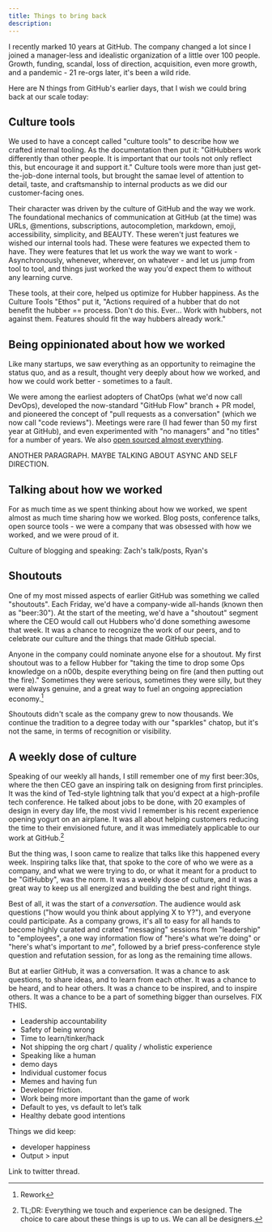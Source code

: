 ```yaml
---
title: Things to bring back
description:
---
```


I recently marked 10 years at GitHub. The company changed a lot since I joined a manager-less and idealistic organization of a little over 100 people. Growth, funding, scandal, loss of direction, acquisition, even more growth, and a pandemic - 21 re-orgs later, it's been a wild ride.

Here are N things from GitHub's earlier days, that I wish we could bring back at our scale today:

## Culture tools 

We used to have a concept called "culture tools" to describe how we crafted internal tooling. As the documentation then put it: "GitHubbers work differently than other people. It is important that our tools not only reflect this, but encourage it and support it." Culture tools were more than just get-the-job-done internal tools, but brought the samae level of attention to detail, taste, and craftsmanship to internal products as we did our customer-facing ones. 

Their character was driven by the culture of GitHub and the way we work. The foundational mechanics of communication at GitHub (at the time) was URLs, @mentions, subscriptions, autocompletion, markdown, emoji, accessibility, simplicity, and BEAUTY. These weren't just features we wished our internal tools had. These were features we expected them to have. They were features that let us work the way we want to work - Asynchronously, whenever, wherever, on whatever - and let us jump from tool to tool, and things just worked the way you'd expect them to without any learning curve. 

These tools, at their core, helped us optimize for Hubber happiness. As the Culture Tools "Ethos" put it, "Actions required of a hubber that do not benefit the hubber == process. Don't do this. Ever... Work with hubbers, not against them. Features should fit the way hubbers already work."

## Being oppinionated about how we worked

Like many startups, we saw everything as an opportunity to reimagine the status quo, and as a result, thought very deeply about how we worked, and how we could work better - sometimes to a fault.

We were among the earliest adopters of ChatOps (what we'd now call DevOps), developed the now-standard "GitHub Flow" branch + PR model, and pioneered the concept of "pull requests as a conversation" (which we now call "code reviews"). Meetings were rare (I had fewer than 50 my first year at GitHub), and even experimented with "no managers" and "no titles" for a number of years. We also [open sourced almost everything](#).

ANOTHER PARAGRAPH. MAYBE TALKING ABOUT ASYNC AND SELF DIRECTION.

## Talking about how we worked

For as much time as we spent thinking about how we worked, we spent almost as much time sharing how we worked. Blog posts, conference talks, open source tools - we were a company that was obsessed with how we worked, and we were proud of it.

Culture of blogging and speaking: Zach's talk/posts, Ryan's

## Shoutouts

One of my most missed aspects of earlier GitHub was something we called "shoutouts". Each Friday, we'd have a company-wide all-hands (known then as "beer:30"). At the start of the meeting, we'd have a "shoutout" segment where the CEO would call out Hubbers who'd done something awesome that week. It was a chance to recognize the work of our peers, and to celebrate our culture and the things that made GitHub special.

Anyone in the company could nominate anyone else for a shoutout. My first shoutout was to a fellow Hubber for "taking the time to drop some Ops knowledge on a n00b, despite everything being on fire (and then putting out the fire)." Sometimes they were serious, sometimes they were silly, but they were always genuine, and a great way to fuel an ongoing appreciation economy.[^1]

Shoutouts didn't scale as the company grew to now thousands. We continue the tradition to a degree today with our "sparkles" chatop, but it's not the same, in terms of recognition or visibility.

## A weekly dose of culture

Speaking of our weekly all hands, I still remember one of my first beer:30s, where the then CEO gave an inspiring talk on designing from first principles. It was the kind of Ted-style lightning talk that you'd expect at a high-profile tech conference. He talked about jobs to be done, with 20 examples of design in every day life, the most vivid I remember is his recent experience opening yogurt on an airplane. It was all about helping customers reducing the time to their envisioned future, and it was immediately applicable to our work at GitHub.[^2]

But the thing was, I soon came to realize that talks like this happened every week. Inspiring talks like that, that spoke to the core of who we were as a company, and what we were trying to do, or what it meant for a product to be "GitHubby", was the norm. It was a weekly dose of culture, and it was a great way to keep us all energized and building the best and right things.

Best of all, it was the start of a *conversation*. The audience would ask questions ("how would you think about applying X to Y?"), and everyone could participate. As a company grows, it's all to easy for all hands to become highly curated and crated "messaging" sessions from "leadership" to "employees", a one way information flow of "here's what we're doing" or "here's what's important to *me*", followed by a brief press-conference style question and refutation session, for as long as the remaining time allows. 

But at earlier GitHub, it was a conversation. It was a chance to ask questions, to share ideas, and to learn from each other. It was a chance to be heard, and to hear others. It was a chance to be inspired, and to inspire others. It was a chance to be a part of something bigger than ourselves. FIX THIS.

* Leadership accountability
* Safety of being wrong
* Time to learn/tinker/hack
* Not shipping the org chart / quality / wholistic experience
* Speaking like a human 
* demo days
* Individual customer focus
* Memes and having fun
* Developer friction.
* Work being more important than the game of work
* Default to yes, vs default to let’s talk
* Healthy debate good intentions

Things we did keep:

* developer happiness
* Output > input


Link to twitter thread.

[^1]: Rework

[^2]: TL;DR: Everything we touch and experience can be designed. The choice to care about these things is up to us. We can all be designers.